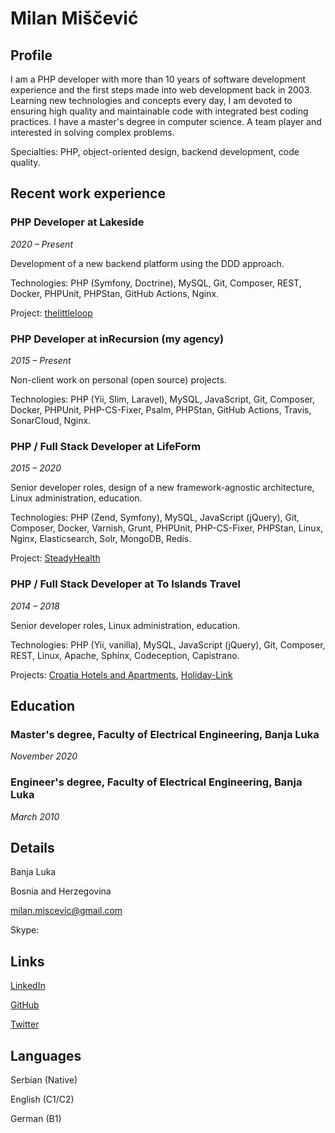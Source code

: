 # Milan Miščević

## Profile

I am a PHP developer with more than 10 years of software development experience and the first steps made into web development back in 2003. Learning new technologies and concepts every day, I am devoted to ensuring high quality and maintainable code with integrated best coding practices. I have a master's degree in computer science. A team player and interested in solving complex problems.

Specialties: PHP, object-oriented design, backend development, code quality.

## Recent work experience

### PHP Developer at Lakeside

*2020 – Present*

Development of a new backend platform using the DDD approach.

Technologies: PHP (Symfony, Doctrine), MySQL, Git, Composer, REST, Docker, PHPUnit, PHPStan, GitHub Actions, Nginx.

Project: [thelittleloop](https://thelittleloop.com/)

### PHP Developer at inRecursion (my agency)

*2015 – Present*

Non-client work on personal (open source) projects.

Technologies: PHP (Yii, Slim, Laravel), MySQL, JavaScript, Git, Composer, Docker, PHPUnit, PHP-CS-Fixer, Psalm, PHPStan, GitHub Actions, Travis, SonarCloud, Nginx.



### PHP / Full Stack Developer at LifeForm

*2015 – 2020*

Senior developer roles, design of a new framework-agnostic architecture, Linux administration, education.

Technologies: PHP (Zend, Symfony), MySQL, JavaScript (jQuery), Git, Composer, Docker, Varnish, Grunt, PHPUnit, PHP-CS-Fixer, PHPStan, Linux, Nginx, Elasticsearch, Solr, MongoDB, Redis.

Project: [SteadyHealth](https://www.steadyhealth.com/)

### PHP / Full Stack Developer at To Islands Travel

*2014 – 2018*

Senior developer roles, Linux administration, education.

Technologies: PHP (Yii, vanilla), MySQL, JavaScript (jQuery), Git, Composer, REST, Linux, Apache, Sphinx, Codeception, Capistrano.

Projects: [Croatia Hotels and Apartments](https://www.croatia-hotels-apartments.com/), [Holiday-Link](https://www.holiday-link.com/)

## Education

### Master's degree, Faculty of Electrical Engineering, Banja Luka

*November 2020*

### Engineer's degree, Faculty of Electrical Engineering, Banja Luka

*March 2010*

## Details

Banja Luka

Bosnia and Herzegovina

[milan.miscevic@gmail.com](mailto:milan.miscevic@gmail.com)

Skype: 

## Links

[LinkedIn](https://www.linkedin.com/in/milanmiscevic/)

[GitHub](https://github.com/milan-miscevic)

[Twitter](https://twitter.com/try_throw_catch)

## Languages

Serbian (Native)

English (C1/C2)

German (B1)

